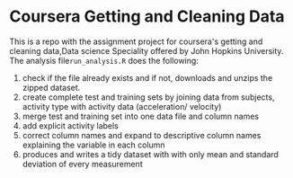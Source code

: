 # Coursera Getting and Cleaning Data 

This is a repo with the assignment project for coursera's getting and cleaning data,Data science Speciality offered by John Hopkins University. The analysis file`run_analysis.R` does the following:

1. check if the file already exists and if not, downloads and unzips the zipped dataset.
2. create complete test and training sets by joining data from subjects, activity type with activity data (acceleration/ velocity)
3. merge test and training set into one data file and column names 
4. add explicit activity labels 
5. correct column names and expand to descriptive column names explaining the variable in each column 
6. produces and writes a tidy dataset with with only mean and standard deviation of every measurement

